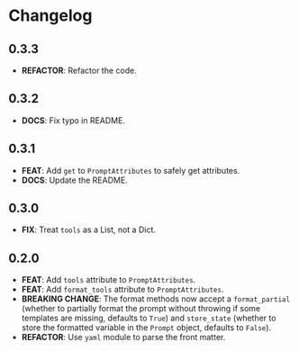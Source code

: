 # Changelog

## 0.3.3

- **REFACTOR**: Refactor the code.

## 0.3.2

- **DOCS**: Fix typo in README.

## 0.3.1

- **FEAT**: Add `get` to `PromptAttributes` to safely get attributes.
- **DOCS**: Update the README.

## 0.3.0

- **FIX**: Treat `tools` as a List, not a Dict.

## 0.2.0

- **FEAT**: Add `tools` attribute to `PromptAttributes`.
- **FEAT**: Add `format_tools` attribute to `PromptAttributes`.
- **BREAKING CHANGE**: The format methods now accept a `format_partial` (whether to partially format the prompt without throwing if some templates are missing, defaults to `True`) and `store_state` (whether to store the formatted variable in the `Prompt` object, defaults to `False`).
- **REFACTOR**: Use `yaml` module to parse the front matter.
